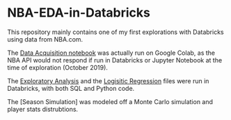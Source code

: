# NBA-EDA-in-Databricks
This repository mainly contains one of my first explorations with Databricks using data from NBA.com. 

The [Data Acquisition notebook](https://github.com/mos397/NBA_Simulation_Project/blob/main/Code/1.NBA_Data_Acquisition.ipynb) was actually run on Google Colab, as the NBA API would not respond if run in Databricks or Jupyter Notebook at the time of exploration (October 2019).

The [Exploratory Analysis](https://github.com/mos397/NBA_Simulation_Project/blob/main/Code/2.NBA_Exploratory_Analaysis.dbc) and the [Logisitic Regression](https://github.com/mos397/NBA_Simulation_Project/blob/main/Code/3.NBA_Logistic_Regression.dbc) files were run in Databricks, with both SQL and Python code.

The [Season Simulation] was modeled off a Monte Carlo simulation and player stats distrubtions. 

